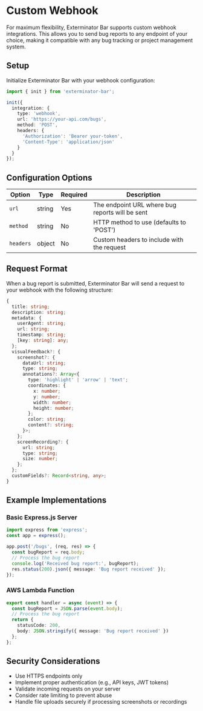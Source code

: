 # Custom Webhook

For maximum flexibility, Exterminator Bar supports custom webhook integrations. This allows you to send bug reports to any endpoint of your choice, making it compatible with any bug tracking or project management system.

## Setup

Initialize Exterminator Bar with your webhook configuration:

```typescript
import { init } from 'exterminator-bar';

init({
  integration: {
    type: 'webhook',
    url: 'https://your-api.com/bugs',
    method: 'POST',
    headers: {
      'Authorization': 'Bearer your-token',
      'Content-Type': 'application/json'
    }
  }
});
```

## Configuration Options

| Option | Type | Required | Description |
|--------|------|----------|-------------|
| `url` | string | Yes | The endpoint URL where bug reports will be sent |
| `method` | string | No | HTTP method to use (defaults to 'POST') |
| `headers` | object | No | Custom headers to include with the request |

## Request Format

When a bug report is submitted, Exterminator Bar will send a request to your webhook with the following structure:

```typescript
{
  title: string;
  description: string;
  metadata: {
    userAgent: string;
    url: string;
    timestamp: string;
    [key: string]: any;
  };
  visualFeedback?: {
    screenshot?: {
      dataUrl: string;
      type: string;
      annotations?: Array<{
        type: 'highlight' | 'arrow' | 'text';
        coordinates: {
          x: number;
          y: number;
          width: number;
          height: number;
        };
        color: string;
        content?: string;
      }>;
    };
    screenRecording?: {
      url: string;
      type: string;
      size: number;
    };
  };
  customFields?: Record<string, any>;
}
```

## Example Implementations

### Basic Express.js Server
```typescript
import express from 'express';
const app = express();

app.post('/bugs', (req, res) => {
  const bugReport = req.body;
  // Process the bug report
  console.log('Received bug report:', bugReport);
  res.status(200).json({ message: 'Bug report received' });
});
```

### AWS Lambda Function
```typescript
export const handler = async (event) => {
  const bugReport = JSON.parse(event.body);
  // Process the bug report
  return {
    statusCode: 200,
    body: JSON.stringify({ message: 'Bug report received' })
  };
};
```

## Security Considerations

- Use HTTPS endpoints only
- Implement proper authentication (e.g., API keys, JWT tokens)
- Validate incoming requests on your server
- Consider rate limiting to prevent abuse
- Handle file uploads securely if processing screenshots or recordings 